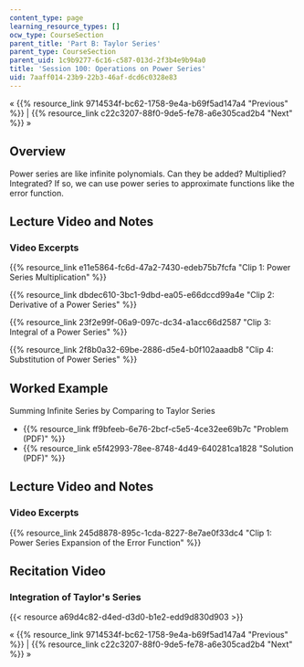 ```yaml
---
content_type: page
learning_resource_types: []
ocw_type: CourseSection
parent_title: 'Part B: Taylor Series'
parent_type: CourseSection
parent_uid: 1c9b9277-6c16-c587-013d-2f3b4e9b94a0
title: 'Session 100: Operations on Power Series'
uid: 7aaff014-23b9-22b3-46af-dcd6c0328e83
---
```


« {{% resource_link 9714534f-bc62-1758-9e4a-b69f5ad147a4 "Previous" %}} | {{% resource_link c22c3207-88f0-9de5-fe78-a6e305cad2b4 "Next" %}} »

Overview
--------

Power series are like infinite polynomials. Can they be added? Multiplied? Integrated? If so, we can use power series to approximate functions like the error function.

Lecture Video and Notes
-----------------------

### Video Excerpts

{{% resource_link e11e5864-fc6d-47a2-7430-edeb75b7fcfa "Clip 1: Power Series Multiplication" %}}

{{% resource_link dbdec610-3bc1-9dbd-ea05-e66dccd99a4e "Clip 2: Derivative of a Power Series" %}}

{{% resource_link 23f2e99f-06a9-097c-dc34-a1acc66d2587 "Clip 3: Integral of a Power Series" %}}

{{% resource_link 2f8b0a32-69be-2886-d5e4-b0f102aaadb8 "Clip 4: Substitution of Power Series" %}}

Worked Example
--------------

Summing Inﬁnite Series by Comparing to Taylor Series

*   {{% resource_link ff9bfeeb-6e76-2bcf-c5e5-4ce32ee69b7c "Problem (PDF)" %}}
*   {{% resource_link e5f42993-78ee-8748-4d49-640281ca1828 "Solution (PDF)" %}}

Lecture Video and Notes
-----------------------

### Video Excerpts

{{% resource_link 245d8878-895c-1cda-8227-8e7ae0f33dc4 "Clip 1: Power Series Expansion of the Error Function" %}}

Recitation Video
----------------

### Integration of Taylor's Series

{{< resource a69d4c82-d4ed-d3d0-b1e2-edd9d830d903 >}}

« {{% resource_link 9714534f-bc62-1758-9e4a-b69f5ad147a4 "Previous" %}} | {{% resource_link c22c3207-88f0-9de5-fe78-a6e305cad2b4 "Next" %}} »